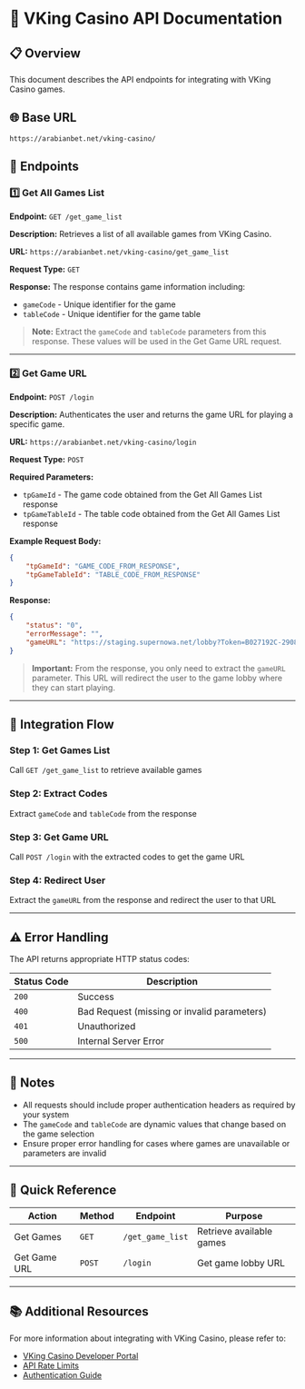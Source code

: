 # 🎰 VKing Casino API Documentation

## 📋 Overview
This document describes the API endpoints for integrating with VKing Casino games.

## 🌐 Base URL
```
https://arabianbet.net/vking-casino/
```

## 🚀 Endpoints

### 1️⃣ Get All Games List

**Endpoint:** `GET /get_game_list`

**Description:** Retrieves a list of all available games from VKing Casino.

**URL:** `https://arabianbet.net/vking-casino/get_game_list`

**Request Type:** `GET`

**Response:** The response contains game information including:
- `gameCode` - Unique identifier for the game
- `tableCode` - Unique identifier for the game table

> **Note:** Extract the `gameCode` and `tableCode` parameters from this response. These values will be used in the Get Game URL request.

---

### 2️⃣ Get Game URL

**Endpoint:** `POST /login`

**Description:** Authenticates the user and returns the game URL for playing a specific game.

**URL:** `https://arabianbet.net/vking-casino/login`

**Request Type:** `POST`

**Required Parameters:**
- `tpGameId` - The game code obtained from the Get All Games List response
- `tpGameTableId` - The table code obtained from the Get All Games List response

**Example Request Body:**
```json
{
    "tpGameId": "GAME_CODE_FROM_RESPONSE",
    "tpGameTableId": "TABLE_CODE_FROM_RESPONSE"
}
```

**Response:**
```json
{
    "status": "0",
    "errorMessage": "",
    "gameURL": "https://staging.supernowa.net/lobby?Token=B027192C-2908-46B8-ABE4-6FBED0A52BEC&Code=TP"
}
```

> **Important:** From the response, you only need to extract the `gameURL` parameter. This URL will redirect the user to the game lobby where they can start playing.

---

## 🔄 Integration Flow

### Step 1: Get Games List
Call `GET /get_game_list` to retrieve available games

### Step 2: Extract Codes
Extract `gameCode` and `tableCode` from the response

### Step 3: Get Game URL
Call `POST /login` with the extracted codes to get the game URL

### Step 4: Redirect User
Extract the `gameURL` from the response and redirect the user to that URL

---

## ⚠️ Error Handling

The API returns appropriate HTTP status codes:

| Status Code | Description |
|-------------|-------------|
| `200` | Success |
| `400` | Bad Request (missing or invalid parameters) |
| `401` | Unauthorized |
| `500` | Internal Server Error |

---

## 📝 Notes

- All requests should include proper authentication headers as required by your system
- The `gameCode` and `tableCode` are dynamic values that change based on the game selection
- Ensure proper error handling for cases where games are unavailable or parameters are invalid

---

## 🔗 Quick Reference

| Action | Method | Endpoint | Purpose |
|--------|--------|----------|---------|
| Get Games | `GET` | `/get_game_list` | Retrieve available games |
| Get Game URL | `POST` | `/login` | Get game lobby URL |

---

## 📚 Additional Resources

For more information about integrating with VKing Casino, please refer to:
- [VKing Casino Developer Portal](https://developer.vkingcasino.com)
- [API Rate Limits](https://developer.vkingcasino.com/rate-limits)
- [Authentication Guide](https://developer.vkingcasino.com/auth)
